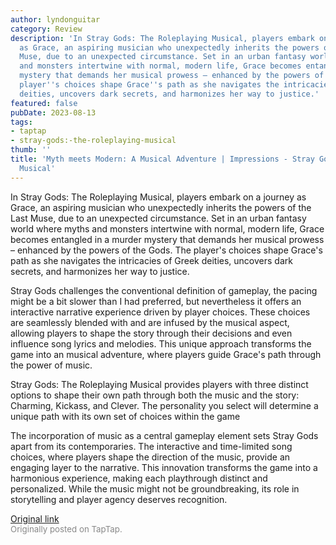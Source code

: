 ```yaml
---
author: lyndonguitar
category: Review
description: 'In Stray Gods: The Roleplaying Musical, players embark on a journey
  as Grace, an aspiring musician who unexpectedly inherits the powers of the Last
  Muse, due to an unexpected circumstance. Set in an urban fantasy world where myths
  and monsters intertwine with normal, modern life, Grace becomes entangled in a murder
  mystery that demands her musical prowess – enhanced by the powers of the Gods. The
  player''s choices shape Grace''s path as she navigates the intricacies of Greek
  deities, uncovers dark secrets, and harmonizes her way to justice.'
featured: false
pubDate: 2023-08-13
tags:
- taptap
- stray-gods:-the-roleplaying-musical
thumb: ''
title: 'Myth meets Modern: A Musical Adventure | Impressions - Stray Gods: The Roleplaying
  Musical'
---
```


In Stray Gods: The Roleplaying Musical, players embark on a journey as Grace, an aspiring musician who unexpectedly inherits the powers of the Last Muse, due to an unexpected circumstance. Set in an urban fantasy world where myths and monsters intertwine with normal, modern life, Grace becomes entangled in a murder mystery that demands her musical prowess – enhanced by the powers of the Gods. The player's choices shape Grace's path as she navigates the intricacies of Greek deities, uncovers dark secrets, and harmonizes her way to justice.

Stray Gods challenges the conventional definition of gameplay, the pacing might be a bit slower than I had preferred, but nevertheless it offers an interactive narrative experience driven by player choices. These choices are seamlessly blended with and are infused by the musical aspect, allowing players to shape the story through their decisions and even influence song lyrics and melodies. This unique approach transforms the game into an musical adventure, where players guide Grace's path through the power of music.

Stray Gods: The Roleplaying Musical provides players with three distinct options to shape their own path through both the music and the story: Charming, Kickass, and Clever. The personality you select will determine a unique path with its own set of choices within the game

The incorporation of music as a central gameplay element sets Stray Gods apart from its contemporaries. The interactive and time-limited song choices, where players shape the direction of the music, provide an engaging layer to the narrative. This innovation transforms the game into a harmonious experience, making each playthrough distinct and personalized. While the music might not be groundbreaking, its role in storytelling and player agency deserves recognition.

[Original link](https://www.taptap.io/post/6136509)<br><span style="font-size: 0.95em; color: #888;">Originally posted on TapTap.</span>